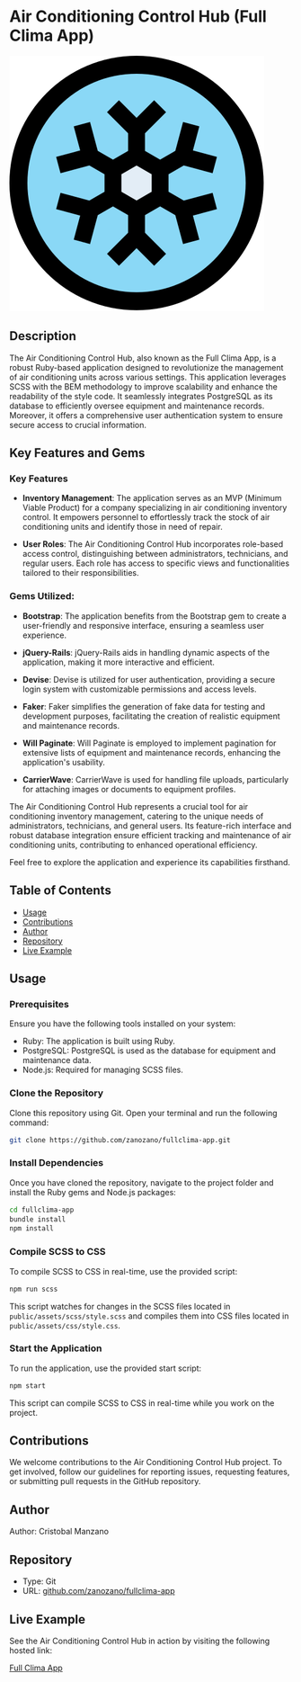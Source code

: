 # Air Conditioning Control Hub (Full Clima App)

![Full Clima App](./app/assets/images/brand.svg)

## Description

The Air Conditioning Control Hub, also known as the Full Clima App, is a robust Ruby-based application designed to revolutionize the management of air conditioning units across various settings. This application leverages SCSS with the BEM methodology to improve scalability and enhance the readability of the style code. It seamlessly integrates PostgreSQL as its database to efficiently oversee equipment and maintenance records. Moreover, it offers a comprehensive user authentication system to ensure secure access to crucial information.

## Key Features and Gems

### Key Features

- **Inventory Management**: The application serves as an MVP (Minimum Viable Product) for a company specializing in air conditioning inventory control. It empowers personnel to effortlessly track the stock of air conditioning units and identify those in need of repair.

- **User Roles**: The Air Conditioning Control Hub incorporates role-based access control, distinguishing between administrators, technicians, and regular users. Each role has access to specific views and functionalities tailored to their responsibilities.

### Gems Utilized:

- **Bootstrap**: The application benefits from the Bootstrap gem to create a user-friendly and responsive interface, ensuring a seamless user experience.

- **jQuery-Rails**: jQuery-Rails aids in handling dynamic aspects of the application, making it more interactive and efficient.

- **Devise**: Devise is utilized for user authentication, providing a secure login system with customizable permissions and access levels.

- **Faker**: Faker simplifies the generation of fake data for testing and development purposes, facilitating the creation of realistic equipment and maintenance records.

- **Will Paginate**: Will Paginate is employed to implement pagination for extensive lists of equipment and maintenance records, enhancing the application's usability.

- **CarrierWave**: CarrierWave is used for handling file uploads, particularly for attaching images or documents to equipment profiles.

The Air Conditioning Control Hub represents a crucial tool for air conditioning inventory management, catering to the unique needs of administrators, technicians, and general users. Its feature-rich interface and robust database integration ensure efficient tracking and maintenance of air conditioning units, contributing to enhanced operational efficiency.

Feel free to explore the application and experience its capabilities firsthand.

## Table of Contents

- [Usage](#usage)
- [Contributions](#contributions)
- [Author](#author)
- [Repository](#repository)
- [Live Example](#live-example)

## Usage

### Prerequisites

Ensure you have the following tools installed on your system:

- Ruby: The application is built using Ruby.
- PostgreSQL: PostgreSQL is used as the database for equipment and maintenance data.
- Node.js: Required for managing SCSS files.

### Clone the Repository

Clone this repository using Git. Open your terminal and run the following command:

```bash
git clone https://github.com/zanozano/fullclima-app.git
```

### Install Dependencies

Once you have cloned the repository, navigate to the project folder and install the Ruby gems and Node.js packages:

```bash
cd fullclima-app
bundle install
npm install
```

### Compile SCSS to CSS

To compile SCSS to CSS in real-time, use the provided script:

```bash
npm run scss
```

This script watches for changes in the SCSS files located in `public/assets/scss/style.scss` and compiles them into CSS files located in `public/assets/css/style.css`.

### Start the Application

To run the application, use the provided start script:

```bash
npm start
```

This script can compile SCSS to CSS in real-time while you work on the project.

## Contributions

We welcome contributions to the Air Conditioning Control Hub project. To get involved, follow our guidelines for reporting issues, requesting features, or submitting pull requests in the GitHub repository.

## Author

Author: Cristobal Manzano

## Repository

- Type: Git
- URL: [github.com/zanozano/fullclima-app](https://github.com/zanozano/fullclima-app.git)

## Live Example

See the Air Conditioning Control Hub in action by visiting the following hosted link:

[Full Clima App](https://iguana-fd59e.firebaseapp.com/)
